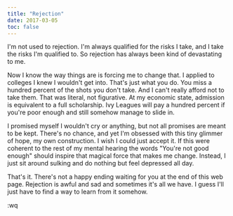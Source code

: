 ```yaml
---
title: "Rejection"
date: 2017-03-05
toc: false
---
```


I'm not used to rejection. I'm always qualified for the risks I take, and I take the risks I'm qualified to. So rejection has always been kind of devastating to me. 

Now I know the way things are is forcing me to change that. I applied to colleges I knew I wouldn't get into. That's just what you do. You miss a hundred percent of the shots you don't take. And I can't really afford not to take them. That was literal, not figurative. At my economic state, admission is equivalent to a full scholarship. Ivy Leagues will pay a hundred percent if you're poor enough and still somehow manage to slide in.

I promised myself I wouldn't cry or anything, but not all promises are meant to be kept. There's no chance, and yet I'm obsessed with this tiny glimmer of hope, my own construction. I wish I could just accept it. If this were coherent to the rest of my mental hearing the words "You're not good enough" should inspire that magical force that makes me change. Instead, I just sit around sulking and do nothing but feel depressed all day.

That's it. There's not a happy ending waiting for you at the end of this web page. Rejection is awful and sad and sometimes it's all we have. I guess I'll just have to find a way to learn from it somehow.

:wq
